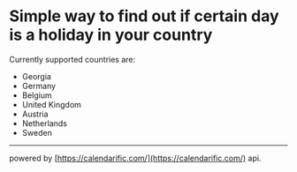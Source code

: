 # Simple way to find out if certain day is a holiday in your country

Currently supported countries are:

- Georgia
- Germany
- Belgium
- United Kingdom
- Austria
- Netherlands
- Sweden

---

powered by [https://calendarific.com/](https://calendarific.com/) api.
